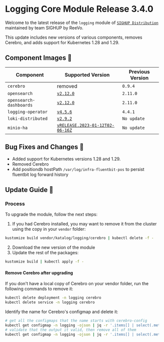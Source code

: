 # Logging Core Module Release 3.4.0

Welcome to the latest release of the `logging` module of [`SIGHUP Distribution`](https://github.com/sighupio/fury-distribution) maintained by team SIGHUP by ReeVo.

This update includes new versions of various components, removes Cerebro, and adds support for Kubernetes 1.28 and 1.29.

## Component Images 🚢

| Component               | Supported Version                                                                                   | Previous Version |
| ----------------------- | --------------------------------------------------------------------------------------------------- | ---------------- |
| `cerebro`               | removed                                                                                             | `0.9.4`          |
| `opensearch`            | [`v2.12.0`](https://github.com/opensearch-project/OpenSearch/releases/tag/2.12.0)                   | `2.11.0`         |
| `opensearch-dashboards` | [`v2.12.0`](https://github.com/opensearch-project/OpenSearch-Dashboards/releases/tag/2.12.0)        | `2.11.0`         |
| `logging-operator`      | [`v4.5.6`](https://github.com/kube-logging/logging-operator/releases/tag/4.5.6)                     | `4.4.1`          |
| `loki-distributed`      | [`v2.9.2`](https://github.com/grafana/loki/releases/tag/v2.9.2)                                     | `No update`      |
| `minio-ha`              | [`vRELEASE.2023-01-12T02-06-16Z`](https://github.com/minio/minio/tree/RELEASE.2023-01-12T02-06-16Z) | `No update`      |

## Bug Fixes and Changes 🐛

- Added support for Kubernetes versions 1.28 and 1.29.
- Removed Cerebro
- Add positiondb hostPath `/var/log/infra-fluentbit-pos` to persist fluentbit log forward history

## Update Guide 🦮

### Process

To upgrade the module, follow the next steps:

1. If you had Cerebro installed, you may want to remove it from the cluster using the copy in your `vendor` folder:

```bash
kustomize build vendor/katalog/logging/cerebro | kubectl delete -f -
```

2. Download the new version of the module
3. Update the rest of the packages:

```bash
kustomize build | kubectl apply -f -
```

#### Remove Cerebro after upgrading

If you don't have a local copy of Cerebro on your vendor folder, run the following commands to remove it:

```bash
kubectl delete deployment -n logging cerebro
kubectl delete service -n logging cerebro
```

Identify the name for Cerebro's configmap and delete it:

```bash
# get all the configmaps that the name starts with cerebro-config
kubectl get configmap -n logging -ojson | jq -r '.items[] | select(.metadata.name | startswith("cerebro-config")) | .metadata.name'
# validate that the output it valid, then remove all of them
kubectl get configmap -n logging -ojson | jq -r '.items[] | select(.metadata.name | startswith("cerebro-config")) | .metadata.name' | xargs kubectl delete configmap -n logging
```
